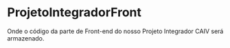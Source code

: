 # ProjetoIntegradorFront
Onde o código da parte de Front-end do nosso Projeto Integrador CAIV será armazenado.
